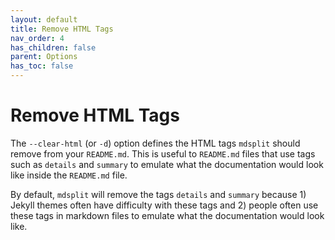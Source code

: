 ```yaml
---
layout: default
title: Remove HTML Tags
nav_order: 4
has_children: false
parent: Options
has_toc: false
---
```

# Remove HTML Tags

The `--clear-html` (or `-d`) option defines the HTML tags `mdsplit` should remove from your `README.md`. This is useful to `README.md` files that use tags such as `details` and `summary` to emulate what the documentation would look like inside the `README.md` file.  

By default, `mdsplit` will remove the tags `details` and `summary` because 1) Jekyll themes often have difficulty with these tags and 2) people often use these tags in markdown files to emulate what the documentation would look like.  





<!-- Generated with mdsplit: https://github.com/alandefreitas/mdsplit -->
